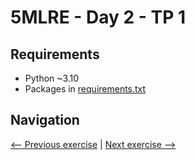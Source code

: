 # 5MLRE - Day 2 - TP 1

## Requirements
- Python ~3.10
- Packages in [requirements.txt](https://github.com/EmpireDemocratiqueDuPoulpe/Cours-IA/blob/main/5MLRE/Day2-TP1/requirements.txt)

## Navigation
[<-- Previous exercise](https://github.com/EmpireDemocratiqueDuPoulpe/Cours-IA/tree/main/5MLRE/Day1-TP1) | [Next exercise -->](https://github.com/EmpireDemocratiqueDuPoulpe/Cours-IA/tree/main/5MLRE/Day3-TP1)